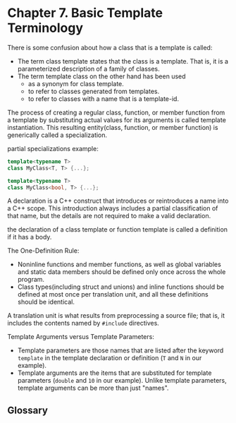 # Chapter 7. Basic Template Terminology

<!-- vim-markdown-toc GFM -->

<!-- vim-markdown-toc -->



There is some confusion about how a class that is a template is called:

- The term class template states that the class is a template. That is, it is a parameterized description of a family of classes.
- The term template class on the other hand has been used
    + as a synonym for class template.
    + to refer to classes generated from templates.
    + to refer to classes with a name that is a template-id.

The process of creating a regular class, function, or member function from a template by substituting actual values for its arguments is called template instantiation. This resulting entity(class, function, or member function) is generically called a specialization.

partial specializations example:

```c++
template<typename T>
class MyClass<T, T> {...};

template<typename T> 
class MyClass<bool, T> {...};
```

A declaration is a C++ construct that introduces or reintroduces a name into a C++ scope. This introduction always includes a partial classification of that name, but the details are not required to make a valid declaration. 

the declaration of a class template or function template is called a definition if it has a body.

The One-Definition Rule:

- Noninline functions and member functions, as well as global variables and static data members should be defined only once across the whole program.
- Class types(including struct and unions) and inline functions should be defined at most once per translation unit, and all these definitions should be identical.

A translation unit is what results from preprocessing a source file; that is, it includes the contents named by `#include` directives.

Template Arguments versus Template Parameters:

- Template parameters are those names that are listed after the keyword `template` in the template declaration or definition (`T` and `N` in our example).
- Template arguments are the items that are substituted for template parameters (`double` and `10` in our example). Unlike template parameters, template arguments can be more than just "names".



## Glossary

<div style="width: 50%; float:left;"></div>
<div style="width: 50%; float:left;"></div>
<div style="width: 50%; float:left;"></div>
<div style="width: 50%; float:left;"></div>
<div style="width: 50%; float:left;"></div>
<div style="width: 50%; float:left;"></div>
<div style="width: 50%; float:left;"></div>
<div style="width: 50%; float:left;"></div>
<div style="width: 50%; float:left;"></div>
